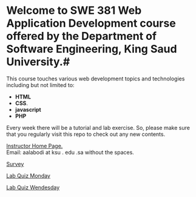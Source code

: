 # Welcome to SWE 381 Web Application Development course offered by the Department of Software Engineering, King Saud University.#

This course touches various web development topics and technologies including but not limited to:
 * **HTML** 
 * **CSS**.
 * **javascript** 
 * **PHP**
 
Every week there will be a tutorial and lab exercise. So, please make sure that you regularly visit this repo to check out any new contents.

<a href="https://fac.ksu.edu.sa/aalabodi"> Instructor Home Page. </a>
<br> Email: aalabodi at ksu . edu .sa    without the spaces.

<a href="https://goo.gl/forms/0RDcdoZ6nOmukunj2"> Survey </a> 

<a href="https://www.dropbox.com/request/tVsuHyUtSxhkRYvoqpI2"> Lab Quiz Monday </a>

<a href="https://www.dropbox.com/request/7uz8sFLDXop5KUazU7Aa"> Lab Quiz Wendesday </a>